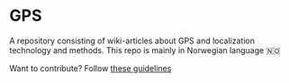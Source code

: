 # GPS
A repository consisting of wiki-articles about GPS and localization technology and methods.
This repo is mainly in Norwegian language 🇳🇴

Want to contribute? Follow [these guidelines](https://github.com/firstcontributions/first-contributions)
